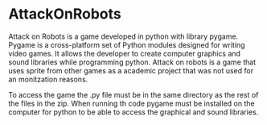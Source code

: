 # AttackOnRobots

Attack on Robots is a game developed in python with library pygame. Pygame is a cross-platform set of Python modules designed for writing video games. It allows the developer to create computer graphics and sound libraries while programming python. Attack on robots is a game that uses sprite from other games as a academic project that was not used for an monitzation reasons. 

To access the game the .py file must be in the same directory as the rest of the files in the zip. When running th code pygame must be installed on the computer for python to be able to access the graphical and sound libraries. 

    
